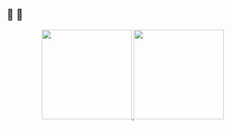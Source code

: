   ## 🤖 </cintradu> 🤖 

<div align="center">
  <a href="https://github.com/cintradu">
  <img height="180em" src="https://github-readme-stats.vercel.app/api?username=cintradu&show_icons=true&theme=dark&include_all_commits=true&count_private=true"/>
  <img height="180em" src="https://github-readme-stats.vercel.app/api/top-langs/?username=cintradu&layout=compact&langs_count=7&theme=dark"/>
</div>
